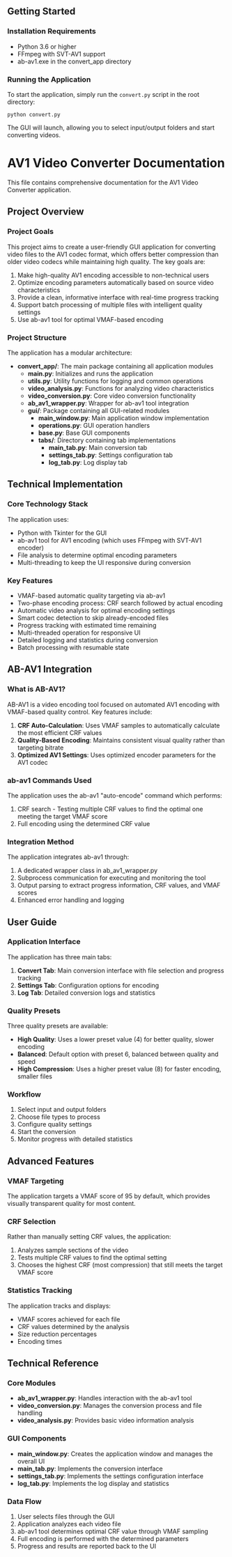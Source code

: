 ## Getting Started

### Installation Requirements
- Python 3.6 or higher
- FFmpeg with SVT-AV1 support
- ab-av1.exe in the convert_app directory

### Running the Application
To start the application, simply run the `convert.py` script in the root directory:

```
python convert.py
```

The GUI will launch, allowing you to select input/output folders and start converting videos.

# AV1 Video Converter Documentation

This file contains comprehensive documentation for the AV1 Video Converter application.

## Project Overview

### Project Goals
This project aims to create a user-friendly GUI application for converting video files to the AV1 codec format, which offers better compression than older video codecs while maintaining high quality. The key goals are:

1. Make high-quality AV1 encoding accessible to non-technical users
2. Optimize encoding parameters automatically based on source video characteristics
3. Provide a clean, informative interface with real-time progress tracking
4. Support batch processing of multiple files with intelligent quality settings
5. Use ab-av1 tool for optimal VMAF-based encoding

### Project Structure
The application has a modular architecture:

- **convert_app/**: The main package containing all application modules
  - **main.py**: Initializes and runs the application
  - **utils.py**: Utility functions for logging and common operations
  - **video_analysis.py**: Functions for analyzing video characteristics
  - **video_conversion.py**: Core video conversion functionality
  - **ab_av1_wrapper.py**: Wrapper for ab-av1 tool integration
  - **gui/**: Package containing all GUI-related modules
    - **main_window.py**: Main application window implementation
    - **operations.py**: GUI operation handlers
    - **base.py**: Base GUI components
    - **tabs/**: Directory containing tab implementations
      - **main_tab.py**: Main conversion tab
      - **settings_tab.py**: Settings configuration tab
      - **log_tab.py**: Log display tab

## Technical Implementation

### Core Technology Stack
The application uses:
- Python with Tkinter for the GUI
- ab-av1 tool for AV1 encoding (which uses FFmpeg with SVT-AV1 encoder)
- File analysis to determine optimal encoding parameters
- Multi-threading to keep the UI responsive during conversion

### Key Features
- VMAF-based automatic quality targeting via ab-av1
- Two-phase encoding process: CRF search followed by actual encoding
- Automatic video analysis for optimal encoding settings
- Smart codec detection to skip already-encoded files
- Progress tracking with estimated time remaining
- Multi-threaded operation for responsive UI
- Detailed logging and statistics during conversion
- Batch processing with resumable state

## AB-AV1 Integration

### What is AB-AV1?
AB-AV1 is a video encoding tool focused on automated AV1 encoding with VMAF-based quality control. Key features include:

1. **CRF Auto-Calculation**: Uses VMAF samples to automatically calculate the most efficient CRF values
2. **Quality-Based Encoding**: Maintains consistent visual quality rather than targeting bitrate
3. **Optimized AV1 Settings**: Uses optimized encoder parameters for the AV1 codec

### ab-av1 Commands Used
The application uses the ab-av1 "auto-encode" command which performs:
1. CRF search - Testing multiple CRF values to find the optimal one meeting the target VMAF score
2. Full encoding using the determined CRF value

### Integration Method
The application integrates ab-av1 through:
1. A dedicated wrapper class in ab_av1_wrapper.py
2. Subprocess communication for executing and monitoring the tool
3. Output parsing to extract progress information, CRF values, and VMAF scores
4. Enhanced error handling and logging

## User Guide

### Application Interface
The application has three main tabs:
1. **Convert Tab**: Main conversion interface with file selection and progress tracking
2. **Settings Tab**: Configuration options for encoding
3. **Log Tab**: Detailed conversion logs and statistics

### Quality Presets
Three quality presets are available:
- **High Quality**: Uses a lower preset value (4) for better quality, slower encoding
- **Balanced**: Default option with preset 6, balanced between quality and speed
- **High Compression**: Uses a higher preset value (8) for faster encoding, smaller files

### Workflow
1. Select input and output folders
2. Choose file types to process
3. Configure quality settings
4. Start the conversion
5. Monitor progress with detailed statistics

## Advanced Features

### VMAF Targeting
The application targets a VMAF score of 95 by default, which provides visually transparent quality for most content.

### CRF Selection
Rather than manually setting CRF values, the application:
1. Analyzes sample sections of the video
2. Tests multiple CRF values to find the optimal setting
3. Chooses the highest CRF (most compression) that still meets the target VMAF score

### Statistics Tracking
The application tracks and displays:
- VMAF scores achieved for each file
- CRF values determined by the analysis
- Size reduction percentages
- Encoding times

## Technical Reference

### Core Modules
- **ab_av1_wrapper.py**: Handles interaction with the ab-av1 tool
- **video_conversion.py**: Manages the conversion process and file handling
- **video_analysis.py**: Provides basic video information analysis

### GUI Components
- **main_window.py**: Creates the application window and manages the overall UI
- **main_tab.py**: Implements the conversion interface
- **settings_tab.py**: Implements the settings configuration interface
- **log_tab.py**: Implements the log display and statistics

### Data Flow
1. User selects files through the GUI
2. Application analyzes each video file
3. ab-av1 tool determines optimal CRF value through VMAF sampling
4. Full encoding is performed with the determined parameters
5. Progress and results are reported back to the UI
